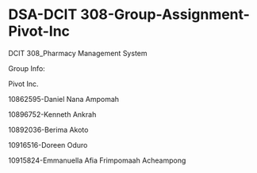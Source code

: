# DSA-DCIT 308-Group-Assignment-Pivot-Inc

DCIT 308_Pharmacy Management System

Group Info:

Pivot Inc.

10862595-Daniel Nana Ampomah

10896752-Kenneth Ankrah

10892036-Berima Akoto

10916516-Doreen Oduro

10915824-Emmanuella Afia Frimpomaah Acheampong

